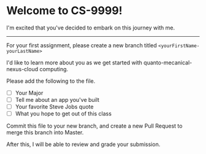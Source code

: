 # Welcome to CS-9999!

I'm excited that you've decided to embark on this journey with me.

--- 

For your first assignment, please create a new branch titled `<yourFirstName-yourLastName>`

I'd like to learn more about you as we get started with quanto-mecanical-nexus-cloud computing. 

Please add the following to the file. 

- [ ] Your Major
- [ ] Tell me about an app you've built
- [ ] Your favorite Steve Jobs quote
- [ ] What you hope to get out of this class

Commit this file to your new branch, and create a new Pull Request to merge this branch into Master.

After this, I will be able to review and grade your submission.
